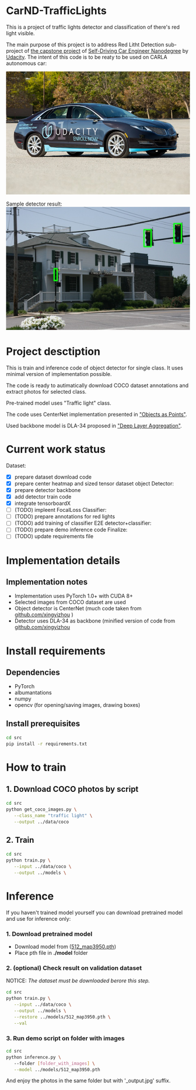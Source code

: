 # CarND-TrafficLights
This is a project of traffic lights detector and classification of there's red light visible.

The main purpose of this project is to address Red Litht Detection sub-project of [the capstone project](https://github.com/udacity/CarND-Capstone) of [Self-Driving Car Engineer Nanodegree](https://www.udacity.com/course/self-driving-car-engineer-nanodegree--nd013) by [Udacity](https://www.udacity.com/). The intent of this code is to be reaty to be used on CARLA autonomous car:

![CARLA car](assets/carla.jpg)

Sample detector result:
![detector result](assets/detector.jpg)

# Project desctiption

This is train and inference code of object detector for single class. It uses minimal version of implementation possible.

The code is ready to autimatically download COCO dataset annotations and extract photos for selected class.

Pre-trained model uses "Traffic light" class.

The code uses CenterNet implementation presented in ["Objects as Points"](https://arxiv.org/pdf/1904.07850.pdf).

Used backbone model is DLA-34 proposed in ["Deep Layer Aggregation"](https://arxiv.org/pdf/1707.06484.pdf).

# Current work status
Dataset:
- [x] prepare dataset download code
- [x] prepare center heatmap and sized tensor dataset object
Detector:
- [x] prepare detector backbone
- [x] add detector train code
- [x] integrate tensorboardX
- [ ] (TODO) impleent FocalLoss
Classifier:
- [ ] (TODO) prepare annotations for red lights
- [ ] (TODO) add training of classifier
E2E detector+classifier:
- [ ] (TODO) prepare demo inference code
Finalize:
- [ ] (TODO) update requirements file

# Implementation details

## Implementation notes
* Implementation uses PyTorch 1.0+ with CUDA 8+
* Selected images from COCO dataset are used
* Object detector is CenterNet (much code taken from [github.com/xingyizhou](https://github.com/xingyizhou/CenterNet) )
* Detector uses DLA-34 as backbone  (minified version of  code from [github.com/xingyizhou](https://github.com/xingyizhou/CenterNet/blob/master/src/lib/models/networks/dlav0.py)

# Install requirements

## Dependencies
* PyTorch
* albumantations
* numpy
* opencv (for opening/saving images, drawing boxes)

## Install prerequisites

```bash
cd src
pip install -r requirements.txt
```

# How to train

## 1. Download COCO photos by script
```bash
cd src
python get_coco_images.py \
   --class_name "traffic light" \
   --output ../data/coco
```

## 2. Train 

```bash
cd src
python train.py \
   --input ../data/coco \
   --output ../models \
```

# Inference

If you haven't trained model yourself you can download pretrained model and use for inference only:

### 1. Download pretrained model

* Download model from ([512_map3950.pth](https://www.dropbox.com/s/o22v1ew74hesvz9/512_map3950.pth?dl=0))
* Place pth file in **./model** folder

### 2. (optional) Check result on validation dataset

NOTICE: *The dataset must be downloaded berore this step.*

```bash
cd src
python train.py \
   --input ../data/coco \
   --output ../models \
   --restore ../models/512_map3950.pth \
   --val
```

### 3. Run demo script on folder with images

```bash
cd src
python inference.py \ 
   --folder [folder_with_images] \
   --model ../models/512_map3950.pth
```

And enjoy the photos in the same folder but with '_output.jpg'  suffix.